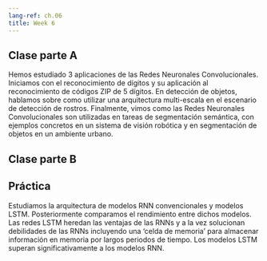 ```yaml
---
lang-ref: ch.06
title: Week 6
---
```


## Clase parte A

Hemos estudiado 3 aplicaciones de las Redes Neuronales Convolucionales. Iniciamos con el reconocimiento de dígitos y su aplicación al reconocimiento de códigos ZIP de 5 dígitos. En detección de objetos, hablamos sobre como utilizar una arquitectura multi-escala en el escenario de detección de rostros. Finalmente, vimos como las Redes Neuronales Convolucionales son utilizadas en tareas de segmentación semántica, con ejemplos concretos en un sistema de visión robótica y en segmentación de objetos en un ambiente urbano.


## Clase parte B




## Práctica
Estudiamos la arquitectura de modelos RNN convencionales y modelos LSTM. Posteriormente comparamos el rendimiento entre dichos modelos. Las redes LSTM heredan las ventajas de las RNNs y a la vez solucionan debilidades de las RNNs incluyendo una ‘celda de memoria’ para almacenar información en memoria por largos periodos de tiempo. Los modelos LSTM superan significativamente a los modelos RNN.
